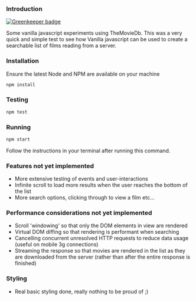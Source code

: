 ### Introduction

[![Greenkeeper badge](https://badges.greenkeeper.io/josephluck/vanilla-experiments.svg)](https://greenkeeper.io/)

Some vanilla javascript experiments using TheMovieDb. This was a very quick and simple test to see how Vanilla javascript can be used to create a searchable list of films reading from a server.

### Installation

Ensure the latest Node and NPM are available on your machine

```bash
npm install
```

### Testing

```bash
npm test
```

### Running

```bash
npm start
```

Follow the instructions in your terminal after running this command.

### Features not yet implemented

- More extensive testing of events and user-interactions
- Infinite scroll to load more results when the user reaches the bottom of the list
- More search options, clicking through to view a film etc...

### Performance considerations not yet implemented

- Scroll 'windowing' so that only the DOM elements in view are rendered
- Virtual DOM diffing so that rendering is performant when searching
- Cancelling concurrent unresolved HTTP requests to reduce data usage (useful on mobile 3g connections)
- Streaming the response so that movies are rendered in the list as they are downloaded from the server (rather than after the entire response is finished)

### Styling

- Real basic styling done, really nothing to be proud of ;)

